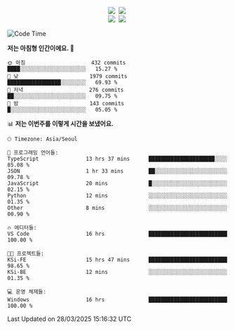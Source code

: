 
<p align="center">
<img src="https://img.shields.io/badge/java-007396?style=flat-square&logo=java&logoColor=white">&nbsp 
<img src="https://img.shields.io/badge/Python-3766AB?style=flat-square&logo=Python&logoColor=white"/></a>&nbsp<br>
<img src="https://img.shields.io/badge/Spring-F0F0F0?style=flat-square&logo=spring&logoColor='#6DB33F'">&nbsp 
<img src="https://img.shields.io/badge/Spring Security-F0F0F0?style=flat-square&logo=springsecurity&logoColor='#6DB33F'">&nbsp 

<!--START_SECTION:waka-->
![Code Time](http://img.shields.io/badge/Code%20Time-53%20hrs%2027%20mins-blue)

**저는 아침형 인간이에요. 🐤** 

```text
🌞 아침                     432 commits         ████░░░░░░░░░░░░░░░░░░░░░   15.27 % 
🌆 낮　                     1979 commits        █████████████████░░░░░░░░   69.93 % 
🌃 저녁                     276 commits         ██░░░░░░░░░░░░░░░░░░░░░░░   09.75 % 
🌙 밤　                     143 commits         █░░░░░░░░░░░░░░░░░░░░░░░░   05.05 % 
```


📊 **저는 이번주를 이렇게 시간을 보냈어요.** 

```text
🕑︎ Timezone: Asia/Seoul

💬 프로그래밍 언어들: 
TypeScript               13 hrs 37 mins      █████████████████████░░░░   85.08 % 
JSON                     1 hr 33 mins        ██░░░░░░░░░░░░░░░░░░░░░░░   09.78 % 
JavaScript               20 mins             █░░░░░░░░░░░░░░░░░░░░░░░░   02.15 % 
Python                   12 mins             ░░░░░░░░░░░░░░░░░░░░░░░░░   01.35 % 
Other                    8 mins              ░░░░░░░░░░░░░░░░░░░░░░░░░   00.90 % 

🔥 에디터들: 
VS Code                  16 hrs              █████████████████████████   100.00 % 

🐱‍💻 프로젝트들: 
KSi-FE                   15 hrs 47 mins      █████████████████████████   98.65 % 
KSi-BE                   12 mins             ░░░░░░░░░░░░░░░░░░░░░░░░░   01.35 % 

💻 운영 체제들: 
Windows                  16 hrs              █████████████████████████   100.00 % 
```


 Last Updated on 28/03/2025 15:16:32 UTC
<!--END_SECTION:waka-->

<!-- ![Anurag's GitHub stats](https://github-readme-stats.vercel.app/api?username=bodol4748&show_icons=true&theme=radical) -->
<!--
**bodol4748/bodol4748** is a ✨ _special_ ✨ repository because its `README.md` (this file) appears on your GitHub profile.

Here are some ideas to get you started:

- 🔭 I’m currently working on ...
- 🌱 I’m currently learning ...
- 👯 I’m looking to collaborate on ...
- 🤔 I’m looking for help with ...
- 💬 Ask me about ...
- 📫 How to reach me: ...
- 😄 Pronouns: ...
- ⚡ Fun fact: ...
-->
